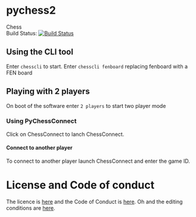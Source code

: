 # pychess2
Chess
<br>
Build Status: [![Build Status](https://travis-ci.com/zurgeg/pychess2.svg?branch=master)](https://travis-ci.com/zurgeg/pychess2)

## Using the CLI tool
Enter ```chesscli``` to start.
Enter ```chesscli fenboard``` replacing fenboard with a FEN board
## Playing with 2 players
On boot of the software enter ```2 players``` to start two player mode
### Using PyChessConnect
Click on ChessConnect to lanch ChessConnect.
#### Connect to another player
To connect to another player launch ChessConnect and enter the game ID.
# License and Code of conduct
The licence is [here](https://www.github.com/zurgeg/pychess2/blob/master/LICENSE) and the Code of Conduct is [here](https://www.github.com/zurgeg/pychess2/blob/master/CODE_OF_CONDUCT.md).
Oh and the editing conditions are [here](https://www.github.com/zurgeg/pychess2/blob/master/CONTRIBUTING.md).
